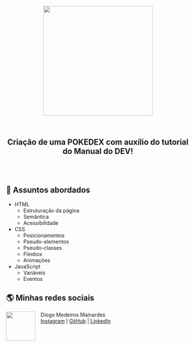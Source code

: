 <p align="center">
    <img width="300" src="https://upload.wikimedia.org/wikipedia/commons/thumb/9/98/International_Pok%C3%A9mon_logo.svg/2000px-International_Pok%C3%A9mon_logo.svg.png">
</p>
</br>
<h2 align="center">
    Criação de uma POKEDEX com auxílio do tutorial do Manual do DEV!
</h2>
</br>
</br>

## 💬 Assuntos abordados
- HTML
    - Estruturação da página 
    - Semântica
    - Acessibilidade
- CSS
    - Posicionamentos
    - Pseudo-elementos
    - Pseudo-classes
    - Flexbox
    - Animações 
- JavaScript
    - Variáveis 
    - Eventos


## 🌎 Minhas redes sociais
<p>
    <img align=left margin=10 width=80 src="https://avatars.githubusercontent.com/u/98917989?v=4"/>
    <p>&nbsp&nbsp&nbspDiogo Medeiros Mainardes<br>
    &nbsp&nbsp&nbsp<a href="http://instagram.com/karolmxd">Instagram</a>&nbsp;|&nbsp;<a href="https://github.com/karolaykethleen">GitHub</a>&nbsp;|&nbsp;<a href="https://www.linkedin.com/in/karolaykmachado/">LinkedIn</a></p>
</p>
